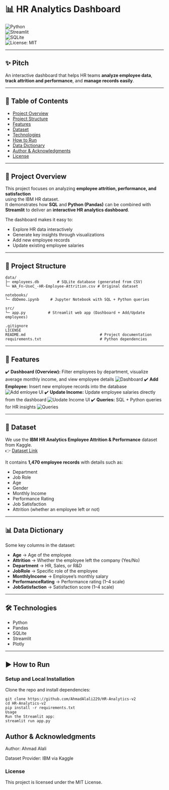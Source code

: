 # 📊 HR Analytics Dashboard  

![Python](https://img.shields.io/badge/Python-3.10-blue?logo=python)  
![Streamlit](https://img.shields.io/badge/Streamlit-App-red?logo=streamlit)  
![SQLite](https://img.shields.io/badge/SQLite-Database-green?logo=sqlite)  
![License: MIT](https://img.shields.io/badge/License-MIT-green.svg)  

---

## ✨ Pitch  
An interactive dashboard that helps HR teams **analyze employee data**,  
**track attrition and performance**, and **manage records easily**.  

---

## 📑 Table of Contents  
- [Project Overview](#-project-overview)  
- [Project Structure](#-project-structure)  
- [Features](#-features)  
- [Dataset](#-dataset)  
- [Technologies](#-technologies)  
- [How to Run](#-how-to-run)  
- [Data Dictionary](#-data-dictionary)  
- [Author & Acknowledgments](#-author--acknowledgments)  
- [License](#-license)  

---

## 📘 Project Overview  
This project focuses on analyzing **employee attrition, performance, and satisfaction**  
using the IBM HR dataset.  
It demonstrates how **SQL** and **Python (Pandas)** can be combined with  
**Streamlit** to deliver an **interactive HR analytics dashboard**.  

The dashboard makes it easy to:  
- Explore HR data interactively  
- Generate key insights through visualizations  
- Add new employee records  
- Update existing employee salaries  

---

## 📂 Project Structure  
    data/   
    ├─ employees.db        # SQLite database (generated from CSV)     
    └─ WA_Fn-UseC_-HR-Employee-Attrition.csv # Original dataset

    notebooks/   
    └─ dbDemo.ipynb     # Jupyter Notebook with SQL + Python queries

    src/   
    └─ app.py          # Streamlit web app (Dashboard + Add/Update employees)

    .gitignore
    LICENSE
    README.md                                 # Project documentation
    requirements.txt                          # Python dependencies
---

## 🚀 Features  
✔️ **Dashboard (Overview):** Filter employees by department, visualize average monthly income, and view employee details  ![Dashboard](..\Images\image.png)
✔️ **Add Employee:** Insert new employee records into the database  ![Add emloyee UI](..\Images\image-1.png)
✔️ **Update Income:** Update employee salaries directly from the dashboard ![Uodate Income UI](..\Images\ge-2.png)
✔️ **Queries:** SQL + Python queries for HR insights ![Queries](..\Images\image-3.png)

---

## 📑 Dataset  
We use the **IBM HR Analytics Employee Attrition & Performance** dataset from Kaggle.  
👉 [Dataset Link](https://www.kaggle.com/datasets/pavansubhasht/ibm-hr-analytics-attrition-dataset)  

It contains **1,470 employee records** with details such as:  
- Department  
- Job Role  
- Age  
- Gender  
- Monthly Income  
- Performance Rating  
- Job Satisfaction  
- Attrition (whether an employee left or not)  

---

## 📊 Data Dictionary  
Some key columns in the dataset:  

- **Age** → Age of the employee  
- **Attrition** → Whether the employee left the company (Yes/No)  
- **Department** → HR, Sales, or R&D  
- **JobRole** → Specific role of the employee  
- **MonthlyIncome** → Employee’s monthly salary  
- **PerformanceRating** → Performance rating (1–4 scale)  
- **JobSatisfaction** → Satisfaction score (1–4 scale)  

---

## 🛠️ Technologies  
- Python  
- Pandas  
- SQLite  
- Streamlit  
- Plotly  

---

## ▶️ How to Run  

### Setup and Local Installation  
Clone the repo and install dependencies:  

    git clone https://github.com/AhmadAlali229/HR-Analytics-v2
    cd HR-Analytics-v2
    pip install -r requirements.txt
    Usage
    Run the Streamlit app:
    streamlit run app.py


## Author & Acknowledgments
Author: Ahmad Alali

Dataset Provider: IBM via Kaggle

### License   
This project is licensed under the MIT License.